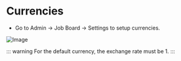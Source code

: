 # Currencies

- Go to Admin -> Job Board -> Settings to setup currencies.

![Image](https://live.staticflickr.com/65535/51301442921_99336586c3_b.jpg)

::: warning
For the default currency, the exchange rate must be 1.
:::
